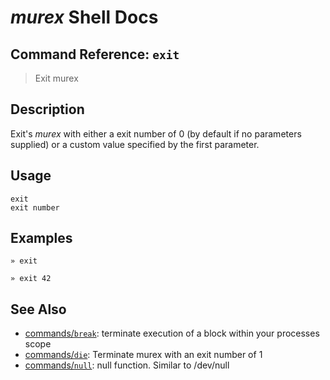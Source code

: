 # _murex_ Shell Docs

## Command Reference: `exit`

> Exit murex

## Description

Exit's _murex_ with either a exit number of 0 (by default if no parameters
supplied) or a custom value specified by the first parameter.

## Usage

    exit
    exit number

## Examples

    » exit
    
    » exit 42

## See Also

* [commands/`break`](../commands/break.md):
  terminate execution of a block within your processes scope
* [commands/`die`](../commands/die.md):
  Terminate murex with an exit number of 1
* [commands/`null`](../commands/devnull.md):
  null function. Similar to /dev/null